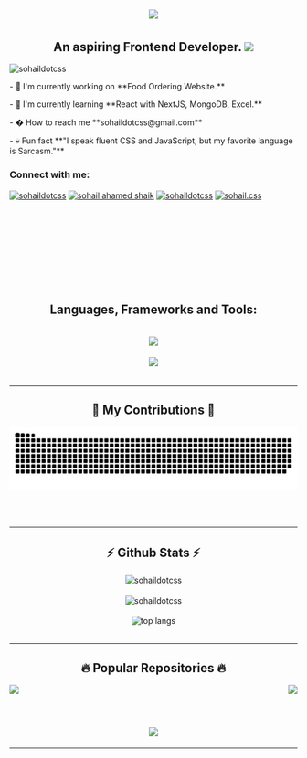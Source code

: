 <!-- <h1 align="center">Hi, I'm Sohail Ahamed <img src="https://user-images.githubusercontent.com/39955420/147578264-bae0526c-028a-49d2-8af8-d08bb4edbd2a.gif" height="30" width="30"/> </h1> -->


<h1 align="center">
<img src="https://readme-typing-svg.herokuapp.com?font=Roboto&size=35&weight=700&duration=4000&pause=1000&color=FFF7EF&background=FFFFFF00&center=true&vCenter=true&width=500&height=70&lines=Hi%2C+I'm+Sohail+Ahamed+;I'm+a+Frontend+Developer">
</h1>
<h2 align ="center">  An aspiring Frontend Developer.
<img class="react-logo" src="https://upload.wikimedia.org/wikipedia/commons/thumb/a/a7/React-icon.svg/1200px-React-icon.svg.png" height=auto width="60"/> </h2>    




<img align="right" src="https://i.pinimg.com/originals/e8/f4/53/e8f453469a3ec97ecd354df465d73913.gif" alt="">
<p align="left"> <img
        src="https://komarev.com/ghpvc/?username=sohaildotcss&label=Profile%20views&color=0e75b6&style=flat"
        alt="sohaildotcss" /> </p>






<p> 
- 🍔 I'm currently working on **Food Ordering Website.**
<p>
- 👀 I'm currently learning **React with NextJS, MongoDB, Excel.**
<p>
- � How to reach me **sohaildotcss@gmail.com**
<p>
- 💀 Fun fact **"I speak fluent CSS and JavaScript, but my favorite language is Sarcasm."**

<h3 align="left">Connect with me:</h3>
<p align="left">
    <a href="https://twitter.com/sohaildotcss" target="blank"><img align="center"
            src="https://raw.githubusercontent.com/rahuldkjain/github-profile-readme-generator/master/src/images/icons/Social/twitter.svg"
            alt="sohaildotcss" height="30" width="40" /></a>
    <a href="https://linkedin.com/in/sohail ahamed shaik" target="blank"><img align="center"
            src="https://raw.githubusercontent.com/rahuldkjain/github-profile-readme-generator/master/src/images/icons/Social/linked-in-alt.svg"
            alt="sohail ahamed shaik" height="30" width="40" /></a>
    <a href="https://fb.com/sohaildotcss" target="blank"><img align="center"
            src="https://raw.githubusercontent.com/rahuldkjain/github-profile-readme-generator/master/src/images/icons/Social/facebook.svg"
            alt="sohaildotcss" height="30" width="40" /></a>
    <a href="https://instagram.com/sohail.css" target="blank"><img align="center"
            src="https://raw.githubusercontent.com/rahuldkjain/github-profile-readme-generator/master/src/images/icons/Social/instagram.svg"
            alt="sohail.css" height="30" width="40" /></a>
</p>
<br>
<br>
<br>
<br>
<br>
<br>
<br>
<br>
<h2 align="center">Languages, Frameworks and Tools:</h2>

<br>
<div align="center">
    <img src="https://skillicons.dev/icons?i=nodejs,github,python,javascript,typescript,express,firebase,mongodb,c,java" /><br> <br>
    <img src="https://skillicons.dev/icons?i=react,r,bootstrap,mui,mysql,flask,html,css,vscode,figma,git,unreal" />
<br>
<br> <hr>
</div> 
<div align="center">
  <h2>🐍 My Contributions 🐍</h2>
  <img alt="snake eating my contributions" src="https://raw.githubusercontent.com/salesp07/salesp07/output/github-contribution-grid-snake.svg" />
  
  <br/><br/>
</div>
<!-- <p><img align="left"
        src="https://github-readme-stats.vercel.app/api/top-langs?username=sohaildotcss&show_icons=true&locale=en&layout=compact"
        alt="sohaildotcss" /></p> -->
<hr>
<h2 align="center">⚡ Github Stats ⚡</h2>
<div align="center">
        <img width=495 align="center" src="https://github-readme-stats.vercel.app/api?username=sohaildotcss&show_icons=true&locale=en&theme=radical" alt="sohaildotcss" /> <br> <br>
        <img align="center" src="https://github-readme-streak-stats.herokuapp.com/?user=sohaildotcss&theme=synthwave" alt="sohaildotcss" /> <br> <br>
         <img width=495 align="center" src="https://github-readme-stats-salesp07.vercel.app/api/top-langs/?username=sohaildotcss&hide=HTML&langs_count=8&layout=compact&theme=react&border_radius=10&size_weight=0.5&count_weight=0.5&exclude_repo=github-readme-stats" alt="top langs" />

</div>
<br>


<hr>
<h2 align="center">🔥 Popular Repositories 🔥</h2>
<div align="center">     
<a href="https://github.com/sohaildotcss/student-data-management">
  <img align="left" src="https://github-readme-stats.vercel.app/api/pin/?username=sohaildotcss&repo=student-data-management&theme=radical" />
</a>

<a href="https://github.com/sohaildotcss/Landing-Page-Template-project">
  <img align="right" src="https://github-readme-stats.vercel.app/api/pin/?username=sohaildotcss&repo=Landing-Page-Template-project&theme=radical" />
</a>
</div>


<div>
<br>
<br>
<br>   
<h3 align="center">
    <img src="https://readme-typing-svg.herokuapp.com/?font=Righteous&size=25&color=FFCFF6&background=FFFFFF00&center=true&vCenter=true&width=500&height=70&duration=4000&lines=Thanks+for+visiting!+✌️;+Shoot+me+a+message+on+Linkedin!;I'm+always+down+to+collab+:)">
</h3>
<hr>
</div>
<!-- <style>
.react-logo{
        animation: reactanimation 8s infinite linear;
}
@keyframes reactanimation{
  0% {transform: rotate(0deg);}
  100% {transform: rotate(360deg)
}

</style> -->
